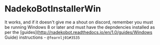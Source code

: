 # NadekoBotInstallerWin
It works, and if it doesn't give me a shout on discord, remember you must be running Windows 8 or later and must have the depndencies installed as per the [guides](http://nadekobot.readthedocs.io/en/1.0/guides/Windows Guide) instructions - `@fearnlj01#3535`
